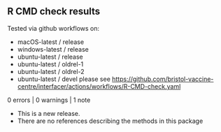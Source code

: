 ## R CMD check results

Tested via github workflows on:
* macOS-latest / release
* windows-latest / release
* ubuntu-latest / release
* ubuntu-latest / oldrel-1
* ubuntu-latest / oldrel-2
* ubuntu-latest / devel
please see https://github.com/bristol-vaccine-centre/interfacer/actions/workflows/R-CMD-check.yaml

0 errors | 0 warnings | 1 note

* This is a new release.
* There are no references describing the methods in this package